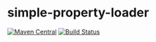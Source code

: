 # simple-property-loader

[![Maven Central](https://maven-badges.herokuapp.com/maven-central/com.github.alkedr/simple-property-loader/badge.svg)](https://maven-badges.herokuapp.com/maven-central/com.github.alkedr/simple-property-loader)
[![Build Status](https://travis-ci.org/alkedr/simple-property-loader.svg?branch=master)](https://travis-ci.org/alkedr/simple-property-loader)
